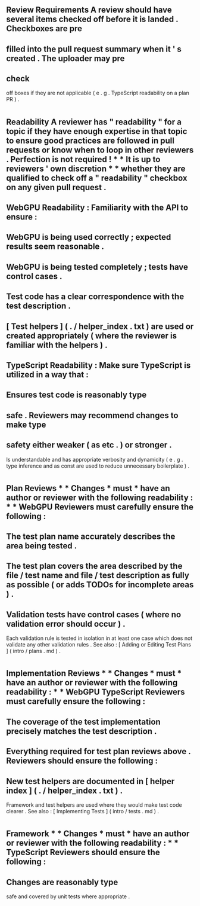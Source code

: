 #
Review
Requirements
A
review
should
have
several
items
checked
off
before
it
is
landed
.
Checkboxes
are
pre
-
filled
into
the
pull
request
summary
when
it
'
s
created
.
The
uploader
may
pre
-
check
-
off
boxes
if
they
are
not
applicable
(
e
.
g
.
TypeScript
readability
on
a
plan
PR
)
.
#
#
Readability
A
reviewer
has
"
readability
"
for
a
topic
if
they
have
enough
expertise
in
that
topic
to
ensure
good
practices
are
followed
in
pull
requests
or
know
when
to
loop
in
other
reviewers
.
Perfection
is
not
required
!
*
*
It
is
up
to
reviewers
'
own
discretion
*
*
whether
they
are
qualified
to
check
off
a
"
readability
"
checkbox
on
any
given
pull
request
.
-
WebGPU
Readability
:
Familiarity
with
the
API
to
ensure
:
-
WebGPU
is
being
used
correctly
;
expected
results
seem
reasonable
.
-
WebGPU
is
being
tested
completely
;
tests
have
control
cases
.
-
Test
code
has
a
clear
correspondence
with
the
test
description
.
-
[
Test
helpers
]
(
.
/
helper_index
.
txt
)
are
used
or
created
appropriately
(
where
the
reviewer
is
familiar
with
the
helpers
)
.
-
TypeScript
Readability
:
Make
sure
TypeScript
is
utilized
in
a
way
that
:
-
Ensures
test
code
is
reasonably
type
-
safe
.
Reviewers
may
recommend
changes
to
make
type
-
safety
either
weaker
(
as
etc
.
)
or
stronger
.
-
Is
understandable
and
has
appropriate
verbosity
and
dynamicity
(
e
.
g
.
type
inference
and
as
const
are
used
to
reduce
unnecessary
boilerplate
)
.
#
#
Plan
Reviews
*
*
Changes
*
must
*
have
an
author
or
reviewer
with
the
following
readability
:
*
*
WebGPU
Reviewers
must
carefully
ensure
the
following
:
-
The
test
plan
name
accurately
describes
the
area
being
tested
.
-
The
test
plan
covers
the
area
described
by
the
file
/
test
name
and
file
/
test
description
as
fully
as
possible
(
or
adds
TODOs
for
incomplete
areas
)
.
-
Validation
tests
have
control
cases
(
where
no
validation
error
should
occur
)
.
-
Each
validation
rule
is
tested
in
isolation
in
at
least
one
case
which
does
not
validate
any
other
validation
rules
.
See
also
:
[
Adding
or
Editing
Test
Plans
]
(
intro
/
plans
.
md
)
.
#
#
Implementation
Reviews
*
*
Changes
*
must
*
have
an
author
or
reviewer
with
the
following
readability
:
*
*
WebGPU
TypeScript
Reviewers
must
carefully
ensure
the
following
:
-
The
coverage
of
the
test
implementation
precisely
matches
the
test
description
.
-
Everything
required
for
test
plan
reviews
above
.
Reviewers
should
ensure
the
following
:
-
New
test
helpers
are
documented
in
[
helper
index
]
(
.
/
helper_index
.
txt
)
.
-
Framework
and
test
helpers
are
used
where
they
would
make
test
code
clearer
.
See
also
:
[
Implementing
Tests
]
(
intro
/
tests
.
md
)
.
#
#
Framework
*
*
Changes
*
must
*
have
an
author
or
reviewer
with
the
following
readability
:
*
*
TypeScript
Reviewers
should
ensure
the
following
:
-
Changes
are
reasonably
type
-
safe
and
covered
by
unit
tests
where
appropriate
.
